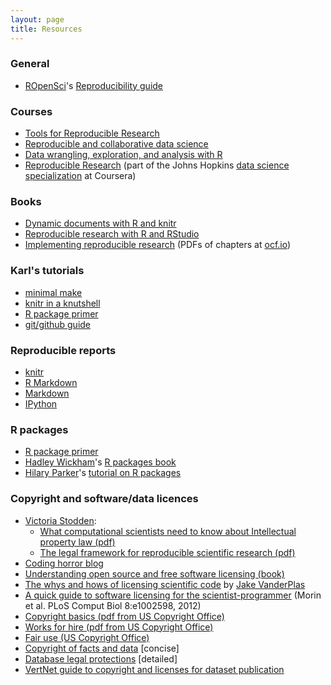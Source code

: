 ```yaml
---
layout: page
title: Resources
---
```


### General

- [ROpenSci](http://ropensci.org)'s [Reproducibility guide](http://ropensci.github.io/reproducibility-guide/)

### Courses

- [Tools for Reproducible Research](http://kbroman.org/Tools4RR)
- [Reproducible and collaborative data science](https://github.com/stat157/fall-2013)
- [Data wrangling, exploration, and analysis with R](http://stat545-ubc.github.io/)
- [Reproducible Research](https://www.coursera.org/course/repdata)
  (part of the Johns Hopkins
  [data science specialization](https://www.coursera.org/specialization/jhudatascience/1)
  at Coursera)


### Books

- [Dynamic documents with R and knitr](http://www.amazon.com/exec/obidos/ASIN/1482203537/7210-20)
- [Reproducible research with R and RStudio](http://www.amazon.com/exec/obidos/ASIN/1466572841/7210-20)
- [Implementing reproducible research](http://www.amazon.com/exec/obidos/ASIN/1466561599/7210-20)
  (PDFs of chapters at [ocf.io](https://osf.io/s9tya/))


### Karl's tutorials

- [minimal make](http://kbroman.org/minimal_make)
- [knitr in a knutshell](http://kbroman.org/knitr_knutshell)
- [R package primer](http://kbroman.org/pkg_primer)
- [git/github guide](http://kbroman.org/github_tutorial)


### Reproducible reports

- [knitr](http://yihui.name/knitr)
- [R Markdown](http://rmarkdown.rstudio.com)
- [Markdown](http://daringfireball.net/projects/markdown/)
- [IPython](http://ipython.org)

### R packages

- [R package primer](http://kbroman.org/pkg_primer)
- [Hadley Wickham](http://had.co.nz/)'s [R packages book](http://r-pkgs.had.co.nz/)
- [Hilary Parker](http://hilaryparker.com/)'s [tutorial on R packages](http://hilaryparker.com/2014/04/29/writing-an-r-package-from-scratch/)

### Copyright and software/data licences

- [Victoria Stodden](http://stodden.net):
  - [What computational scientists need to know about Intellectual property law (pdf)](https://osf.io/yi8k2/)
  - [The legal framework for reproducible scientific research (pdf)](http://www.stanford.edu/~vcs/papers/LFRSR12012008.pdf)
- [Coding horror blog](http://www.codinghorror.com/blog/2007/04/pick-a-license-any-license.html)
- [Understanding open source and free software licensing (book)](http://oreilly.com/openbook/osfreesoft/book/)
- [The whys and hows of licensing scientific code](http://www.astrobetter.com/the-whys-and-hows-of-licensing-scientific-code/)
  by [Jake VanderPlas](http://www.astrobetter.com/author/jakevdp/)
- [A quick guide to software licensing for the scientist-programmer](http://www.ploscompbiol.org/article/info%3Adoi%2F10.1371%2Fjournal.pcbi.1002598)
  (Morin et al. PLoS Comput Biol 8:e1002598, 2012)
- [Copyright basics (pdf from US Copyright Office)](http://www.copyright.gov/circs/circ01.pdf)
- [Works for hire (pdf from US Copyright Office)](http://www.copyright.gov/circs/circ09.pdf)
- [Fair use (US Copyright Office)](http://www.copyright.gov/title17/92chap1.html#107)
- [Copyright of facts and data](http://www.lib.umich.edu/copyright/facts-and-data) \[concise\]
- [Database legal protections](http://www.bitlaw.com/copyright/database.html) \[detailed\]
- [VertNet guide to copyright and licenses for dataset publication](http://www.vertnet.org/resources/datalicensingguide.html)
